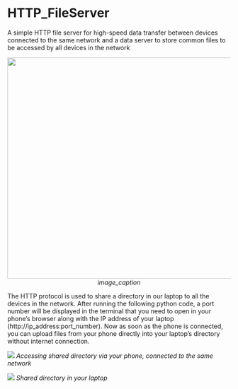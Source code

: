 # HTTP_FileServer
A simple HTTP file server for high-speed data transfer between devices connected to the same network and a data server to store common files to be accessed by all devices in the network

<p align="center">
  <img width="660" height="500" src="https://user-images.githubusercontent.com/72448713/221200770-dfd0c403-a0a9-43c5-841c-eca745615523.png">
  <em>image_caption</em>
</p>

The HTTP protocol is used to share a directory in our laptop to all the devices in the network. After running the following python code, a port number will be displayed 
in the terminal that you need to open in your phone’s browser along with the IP address of 
your laptop (http://ip_address:port_number). Now as soon as the phone is connected, you can 
upload files from your phone directly into your laptop’s directory without internet connection.

![](https://user-images.githubusercontent.com/72448713/221199261-dc2ff3b7-c75e-4903-a448-a968e3c78635.png)
*Accessing shared directory via your phone, connected to the same network*

![](https://user-images.githubusercontent.com/72448713/221199154-05784304-1f58-4362-a451-41b4a4afb3c3.png)
*Shared directory in your laptop*
